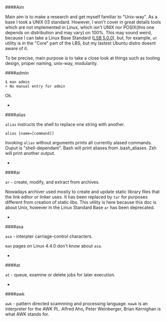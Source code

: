 ####Aim

Main aim is to make a research and get myself familiar to "Unix-way". As a base I took a UNIX 03 standard. However, I won't cover in great details tools which are not implemented in Linux, which isn't UNIX nor POSIX(this one depends on distribution and may vary) on 100%. This may sound weird, because I can take a Linux Base Standard ([LSB 5.0.0](http://refspecs.linux-foundation.org/LSB_5.0.0/LSB-Core-generic/LSB-Core-generic/command.html#CMDUTIL)), but, for example, `at` utility is in the "Core" part of the LBS, but my lastest Ubuntu distro doesnt aware of it.

To be precise, main purpose is to take a close look at things such as tooling design, proper naming, unix-way, modularity.


####admin

```
$ man admin
> No manual entry for admin
```

Ok.

-

####alias

`alias` instructs the shell to replace one string with another.

```
alias [name=[command]]
```

Invoking `alias` without arguments prints all currently alased commands. Ouput is "shell-dependant". Bash will print aliases from .bash_aliases. Zsh will print another output.

-

####ar

`ar` - create, modify, and extract from archives.

Nowadays archiver used mostly to create and update static library files that the link editor or linker uses. It has been replaced by `tar` for purposes different from creation of static libs. This utility is here because this doc is about Unix, however in the Linux Standard Base `ar` has been deprecated.

-

####asa

`asa` - interpter carriage-control characters.

`man` pages on Linux 4.4.0 don't know about `asa`.

-

####at

`at` - queue, examine or delete jobs for later execution.

-

####awk

`awk` - pattern directed scamnning and processing language. `mawk` is an interpreter for the AWK PL. Alfred Aho, Peter Weinberger, Brian Kernighan is what AWK stands for.
